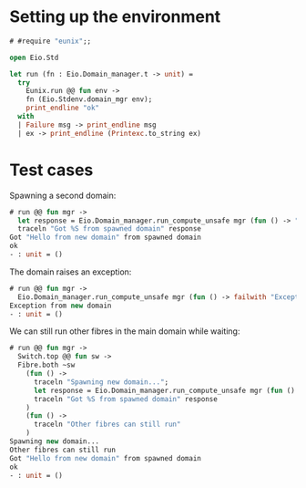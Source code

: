 # Setting up the environment

```ocaml
# #require "eunix";;
```

```ocaml
open Eio.Std

let run (fn : Eio.Domain_manager.t -> unit) =
  try
    Eunix.run @@ fun env ->
    fn (Eio.Stdenv.domain_mgr env);
    print_endline "ok"
  with
  | Failure msg -> print_endline msg
  | ex -> print_endline (Printexc.to_string ex)
```

# Test cases

Spawning a second domain:

```ocaml
# run @@ fun mgr ->
  let response = Eio.Domain_manager.run_compute_unsafe mgr (fun () -> "Hello from new domain") in
  traceln "Got %S from spawned domain" response
Got "Hello from new domain" from spawned domain
ok
- : unit = ()
```

The domain raises an exception:

```ocaml
# run @@ fun mgr ->
  Eio.Domain_manager.run_compute_unsafe mgr (fun () -> failwith "Exception from new domain")
Exception from new domain
- : unit = ()
```

We can still run other fibres in the main domain while waiting:

```ocaml
# run @@ fun mgr ->
  Switch.top @@ fun sw ->
  Fibre.both ~sw
    (fun () ->
      traceln "Spawning new domain...";
      let response = Eio.Domain_manager.run_compute_unsafe mgr (fun () -> "Hello from new domain") in
      traceln "Got %S from spawned domain" response
    )
    (fun () ->
      traceln "Other fibres can still run"
    )
Spawning new domain...
Other fibres can still run
Got "Hello from new domain" from spawned domain
ok
- : unit = ()
```
